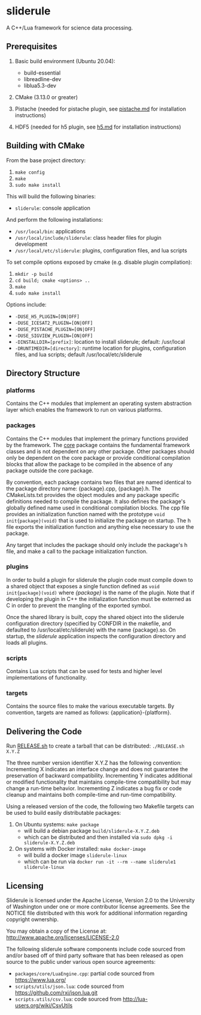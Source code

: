 # sliderule

A C++/Lua framework for science data processing.


## Prerequisites

1. Basic build environment (Ubuntu 20.04):
   * build-essential
   * libreadline-dev
   * liblua5.3-dev

2. CMake (3.13.0 or greater)

3. Pistache (needed for pistache plugin, see [pistache.md](plugins/pistahce/pistache.md) for installation instructions)

4. HDF5 (needed for h5 plugin, see [h5.md](plugins/pistahce/h5.md) for installation instructions)


## Building with CMake

From the base project directory:
1. `make config`
2. `make`
3. `sudo make install`

This will build the following binaries:
* `sliderule`: console application

And perform the following installations:
* `/usr/local/bin`: applications
* `/usr/local/include/sliderule`: class header files for plugin development
* `/usr/local/etc/sliderule`: plugins, configuration files, and lua scripts

To set compile options exposed by cmake (e.g. disable plugin compilation):
1.	`mkdir -p build`
2.	`cd build; cmake <options> ..`
3. `make`
4.  `sudo make install`

Options include:
* `-DUSE_H5_PLUGIN=[ON|OFF]`
* `-DUSE_ICESAT2_PLUGIN=[ON|OFF]`
* `-DUSE_PISTACHE_PLUGIN=[ON|OFF]`
* `-DUSE_SIGVIEW_PLUGIN=[ON|OFF]`
* `-DINSTALLDIR=[prefix]`: location to install sliderule; default: /usr/local
* `-DRUNTIMEDIR=[directory]`: runtime location for plugins, configuration files, and lua scripts; default /usr/local/etc/sliderule


## Directory Structure

### platforms

Contains the C++ modules that implement an operating system abstraction layer which enables the framework to run on various platforms.

### packages

Contains the C++ modules that implement the primary functions provided by the framework.  The [core](packages/core/core.md) package contains the fundamental framework classes and is not dependent on any other package.  Other packages should only be dependent on the core package or provide conditional compilation blocks that allow the package to be compiled in the absence of any package outside the core package.

By convention, each package contains two files that are named identical to the package directory name: {package}.cpp, {package}.h.  The CMakeLists.txt provides the object modules and any package specific definitions needed to compile the package.  It also defines the package's globally defined name used in conditional compilation blocks.  The cpp file provides an initialization function named with the prototype `void init{package}(void)` that is used to initialize the package on startup.  The h file exports the initialization function and anything else necessary to use the package.

Any target that includes the package should only include the package's h file, and make a call to the package initialization function.

### plugins

In order to build a plugin for sliderule the plugin code must compile down to a shared object that exposes a single function defined as `void init{package}(void)` where _{package}_ is the name of the plugin.  Note that if developing the plugin in C++ the initialization function must be externed as C in order to prevent the mangling of the exported symbol.

Once the shared library is built, copy the shared object into the sliderule configuration directory (specified by CONFDIR in the makefile, and defaulted to /usr/local/etc/sliderule) with the name {package}.so.  On startup, the _sliderule_ application inspects the configuration directory and loads all plugins.

### scripts

Contains Lua scripts that can be used for tests and higher level implementations of functionality.

### targets

Contains the source files to make the various executable targets. By convention, targets are named as follows: {application}-{platform}.

## Delivering the Code


Run [RELEASE.sh](RELEASE.sh) to create a tarball that can be distributed: `./RELEASE.sh X.Y.Z`

The three number version identifier X.Y.Z has the following convention: Incrementing X indicates an interface change and does not guarantee the preservation of backward compatibility.  Incrementing Y indicates additional or modified functionality that maintains compile-time compatibility but may change a run-time behavior.  Incrementing Z indicates a bug fix or code cleanup and maintains both compile-time and run-time compatibility.

Using a released version of the code, the following two Makefile targets can be used to build easily distributable packages:
1. On Ubuntu systems: `make package`
   * will build a debian package `build/sliderule-X.Y.Z.deb`
   * which can be distributed and then installed via `sudo dpkg -i sliderule-X.Y.Z.deb`
2. On systems with Docker installed: `make docker-image`
   * will build a docker image `sliderule-linux`
   * which can be run via `docker run -it --rm --name sliderule1 sliderule-linux`

## Licensing

Sliderule is licensed under the Apache License, Version 2.0
to the University of Washington under one or more contributor
license agreements.  See the NOTICE file distributed with this
work for additional information regarding copyright ownership.

You may obtain a copy of the License at: http://www.apache.org/licenses/LICENSE-2.0

The following sliderule software components include code sourced from and/or
based off of third party software that has been released as open source to the
public under various open source agreements:
* `packages/core/LuaEngine.cpp`: partial code sourced from https://www.lua.org/
* `scripts/utils/json.lua`: code sourced from https://github.com/rxi/json.lua.git
* `scripts.utils/csv.lua`: code sourced from http://lua-users.org/wiki/CsvUtils
